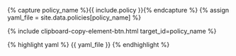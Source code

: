 {% capture policy_name %}{{ include.policy }}{% endcapture %}
{% assign yaml_file = site.data.policies[policy_name] %}

{% include clipboard-copy-element-btn.html target_id=policy_name %}

<div id='{{ policy_name }}'>
{% highlight yaml %}
{{ yaml_file }}
{% endhighlight %}
</div>
